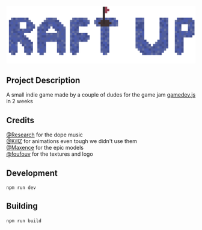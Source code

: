 <img src="./public/logo.png">

## Project Description
A small indie game made by a couple of dudes for the game jam [gamedev.js](https://itch.io/jam/gamedevjs-2025) in 2 weeks

## Credits
[@Research](https://www.youtube.com/channel/UCGa2xJPuMlI0ACQQkZCHWmA) for the dope music
<br>
[@KillZ](https://www.youtube.com/@RobloxKLZ) for animations even tough we didn't use them
<br>
[@Maxence](https://www.youtube.com/@MaxenceThePotato) for the epic models
<br>
[@foufouv](https://www.youtube.com/@foufouv/videos) for the textures and logo

## Development
```
npm run dev
```

## Building
```
npm run build
```